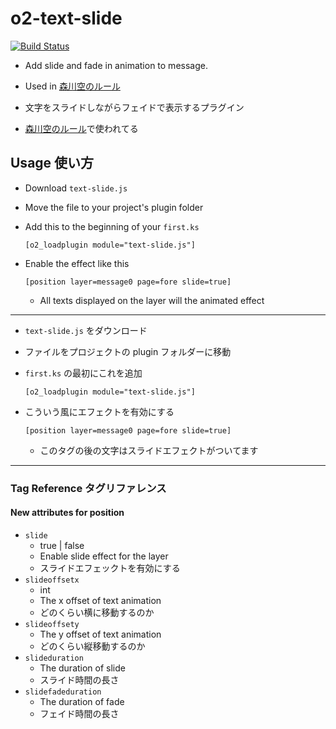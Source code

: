 # o2-text-slide

[![Build Status](https://travis-ci.org/novelsphere/o2-text-slide.svg?branch=master)](https://travis-ci.org/novelsphere/o2-text-slide)

- Add slide and fade in animation to message.
- Used in [森川空のルール](http://novelsphere.jp/ns00000001)

- 文字をスライドしながらフェイドで表示するプラグイン
- [森川空のルール](http://novelsphere.jp/ns00000001)で使われてる

## Usage 使い方

- Download `text-slide.js`

- Move the file to your project's plugin folder

- Add this to the beginning of your `first.ks`
  ```
  [o2_loadplugin module="text-slide.js"]
  ```

- Enable the effect like this
  ```
  [position layer=message0 page=fore slide=true]
  ```
  - All texts displayed on the layer will the animated effect

------

- `text-slide.js` をダウンロード

- ファイルをプロジェクトの plugin フォルダーに移動

- `first.ks` の最初にこれを追加

  ```
  [o2_loadplugin module="text-slide.js"]
  ```

- こういう風にエフェクトを有効にする

  ```
  [position layer=message0 page=fore slide=true]
  ```
  - このタグの後の文字はスライドエフェクトがついてます

------

### Tag Reference タグリファレンス

#### New attributes for position

- `slide`
  - true | false
  - Enable slide effect for the layer
  - スライドエフェックトを有効にする
- `slideoffsetx`
  - int
  - The x offset of text animation
  - どのくらい横に移動するのか
- `slideoffsety`
  - The y offset of text animation
  - どのくらい縦移動するのか
- `slideduration`
  - The duration of slide
  - スライド時間の長さ
- `slidefadeduration`
  - The duration of fade
  - フェイド時間の長さ